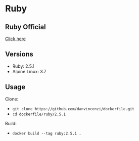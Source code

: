 # Ruby

## Ruby Official

[Click here](https://www.ruby-lang.org/en/)

## Versions

- Ruby: 2.5.1
- Alpine Linux: 3.7

## Usage

Clone:

- ``` git clone https://github.com/danvincenzi/dockerfile.git ```
- ``` cd dockerfile/ruby/2.5.1 ```

Build:

- ``` docker build --tag ruby:2.5.1 . ```
